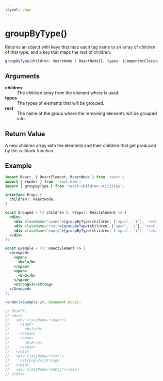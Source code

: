 ```yaml
---
layout: page
---
```


# groupByType()

Returns an object with keys that map each tag name to an array of children of that type, and a key that maps the rest of children.

```typescript
groupByType(children: ReactNode | ReactNode[], types: (ComponentClass<any> | FunctionComponent | string)[], rest?: string): { [name: string]: ReactNode[] }
```

## Arguments

<dl>
  <dt><b>children</b></dt>
  <dd>The children array from the element where is used.</dd>
  <dt><b>types</b></dt>
  <dd>The types of elements that will be grouped.</dd>
  <dt><b>rest</b></dt>
  <dd>The name of the group where the remaining elements will be grouped into.</dd>
</dl>

## Return Value

A new children array with the elements and their children that get produced by the callback function.

## Example

```jsx
import React, { ReactElement, ReactNode } from 'react';
import { render } from 'react-dom';
import { groupByType } from 'react-children-utilities';

interface Props {
  children?: ReactNode;
}

const Grouped = ({ children }: Props): ReactElement => (
  <div>
    <div className="spans">{groupByType(children, ['span', 'i'], 'rest').span}</div>
    <div className="rest">{groupByType(children, ['span', 'i'], 'rest').rest}</div>
    <div className="empty">{groupByType(children, ['span', 'i'], 'rest').i}</div>
  </div>
);

const Example = (): ReactElement => (
  <Grouped>
    <span>
      <b>1</b>
    </span>
    <span>
      <b>2</b>
    </span>
    <strong>3</strong>
  </Grouped>
);

render(<Example />, document.body);

// Result:
// <div>
//   <div className="spans">
//     <span>
//       <b>1</b>
//     </span>
//     <span>
//       <b>2</b>
//     </span>
//   </div>
//   <div className="rest">
//     <strong>3</strong>
//   </div>
//   <div className="empty"></div>
// </div>
```
